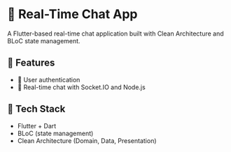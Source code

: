 # 📱 Real-Time Chat App

A Flutter-based real-time chat application built with Clean Architecture and BLoC state management.

## 🚀 Features
- 🔐 User authentication
- 💬 Real-time chat with Socket.IO and Node.js


## 🧠 Tech Stack
- Flutter + Dart
- BLoC (state management)
- Clean Architecture (Domain, Data, Presentation)

